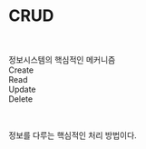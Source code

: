 # CRUD
<br/>

정보시스템의 핵심적인 메커니즘  
Create  
Read  
Update  
Delete  

<br/>

정보를 다루는 핵심적인 처리 방법이다.  

